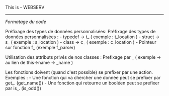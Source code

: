 This is - WEBSERV

-----------------------------------------------------------------

*Formatage du code*

Préfixage des types de données personnalisées:
Préfixage des types de données personnalisées :
	- typedef -> t_ ( exemple : t_location )
	- struct -> s_ ( exemple : s_location )
	- class -> c_ ( exemple : c_location )
	- Pointeur sur fonction f_ (exemple f_parser)

Utilisation des attributs privés de nos classes :
Prefixage par _ ( exemple -> au lien de this->name -> _name )

Les fonctions doivent (quand c'est possible) se prefixer par une action.
Exemples :
	- Une fonction qui va chercher une donnée peut se prefixer par get_. (get_name())
	- Une fonction qui retourne un booléen peut se prefixer par is_. (is_odd())